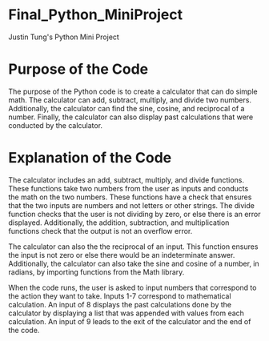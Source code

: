 # Final_Python_MiniProject
Justin Tung's Python Mini Project

# Purpose of the Code
The purpose of the Python code is to create a calculator that can do simple math. The calculator can add, subtract, 
multiply, and divide two numbers. Additionally, the calculator can find the sine, cosine, and reciprocal of a number.
Finally, the calculator can also display past calculations that were conducted by the calculator.

# Explanation of the Code
The calculator includes an add, subtract, multiply, and divide functions. These functions take two numbers from the 
user as inputs and conducts the math on the two numbers. These functions have a check that ensures that the two inputs
are numbers and not letters or other strings. The divide function checks that the user is not dividing by zero, or else
there is an error displayed. Additionally, the addition, subtraction, and multiplication functions check that the output
is not an overflow error.

The calculator can also the the reciprocal of an input. This function ensures the input is not zero or else there would
be an indeterminate answer. Additionally, the calculator can also take the sine and cosine of a number, in radians, by 
importing functions from the Math library. 

When the code runs, the user is asked to input numbers that correspond to the action they want to take. Inputs 1-7 correspond
to mathematical calculation. An input of 8 displays the past calculations done by the calculator by displaying a list that was
appended with values from each calculation. An input of 9 leads to the exit of the calculator and the end of the code.
